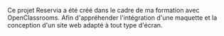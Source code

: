 Ce projet Reservia a été créé dans le cadre de ma formation avec OpenClassrooms. Afin d'appréhender l'intégration d'une maquette et la conception d'un site web adapté à tout type d'écran.
